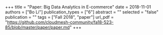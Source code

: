 +++
title = "Paper: Big Data Analytics in E-commerce"
date = 2018-11-01
authors = ["Bo Li"]
publication_types = ["6"]
abstract = ""
selected = "false"
publication = ""
tags = ["Fall 2018", "paper"]
url_pdf = "https://github.com/cloudmesh-community/fa18-523-85/blob/master/paper/paper.md"
+++

